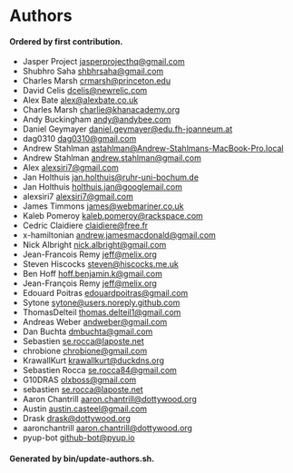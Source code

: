 # Authors

#### Ordered by first contribution.

- Jasper Project <jasperprojecthq@gmail.com>
- Shubhro Saha <shbhrsaha@gmail.com>
- Charles Marsh <crmarsh@princeton.edu>
- David Celis <dcelis@newrelic.com>
- Alex Bate <alex@alexbate.co.uk>
- Charles Marsh <charlie@khanacademy.org>
- Andy Buckingham <andy@andybee.com>
- Daniel Geymayer <daniel.geymayer@edu.fh-joanneum.at>
- dag0310 <dag0310@gmail.com>
- Andrew Stahlman <astahlman@Andrew-Stahlmans-MacBook-Pro.local>
- Andrew Stahlman <andrew.stahlman@gmail.com>
- Alex <alexsiri7@gmail.com>
- Jan Holthuis <jan.holthuis@ruhr-uni-bochum.de>
- Jan Holthuis <holthuis.jan@googlemail.com>
- alexsiri7 <alexsiri7@gmail.com>
- James Timmons <james@webmariner.co.uk>
- Kaleb Pomeroy <kaleb.pomeroy@rackspace.com>
- Cedric Claidiere <claidiere@free.fr>
- x-hamiltonian <andrew.jamesmacdonald@gmail.com>
- Nick Albright <nick.albright@gmail.com>
- Jean-Francois Remy <jeff@melix.org>
- Steven Hiscocks <steven@hiscocks.me.uk>
- Ben Hoff <hoff.benjamin.k@gmail.com>
- Jean-François Remy <jeff@melix.org>
- Edouard Poitras <edouardpoitras@gmail.com>
- Sytone <sytone@users.noreply.github.com>
- ThomasDelteil <thomas.delteil1@gmail.com>
- Andreas Weber <andweber@gmail.com>
- Dan Buchta <dmbuchta@gmail.com>
- Sebastien <se.rocca@laposte.net>
- chrobione <chrobione@gmail.com>
- KrawallKurt <krawallkurt@duckdns.org>
- Sebastien Rocca <se.rocca84@gmail.com>
- G10DRAS <olxboss@gmail.com>
- sebastien <se.rocca@laposte.net>
- Aaron Chantrill <aaron.chantrill@dottywood.org>
- Austin <austin.casteel@gmail.com>
- Drask <drask@dottywood.org>
- aaronchantrill <aaron.chantrill@dottywood.org>
- pyup-bot <github-bot@pyup.io>

#### Generated by bin/update-authors.sh.
